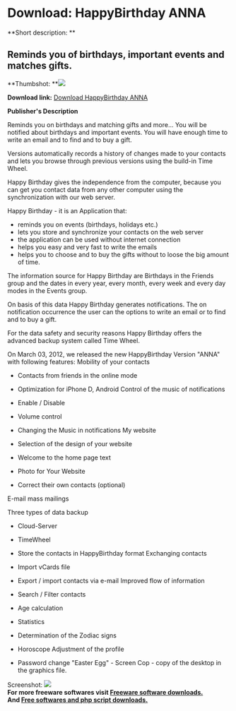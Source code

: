 # Download: HappyBirthday ANNA

**Short description: **

## Reminds you of birthdays, important events and matches gifts.

  
**Thumbshot: **![](http://www.freewarefiles.com/screenshot/happybirthdayanna_md.jpg)   
  
**Download link:** [Download HappyBirthday ANNA](http://freesoftwares.boysofts.com/HappyBirthday_program_66547.html)  
  

**Publisher's Description**  
  

Reminds you on birthdays and matching gifts and more... You will be notified
about birthdays and important events. You will have enough time to write an
email and to find and to buy a gift.

Versions automatically records a history of changes made to your contacts and
lets you browse through previous versions using the build-in Time Wheel.

Happy Birthday gives the independence from the computer, because you can get
you contact data from any other computer using the synchronization with our
web server.

Happy Birthday - it is an Application that:

  * reminds you on events (birthdays, holidays etc.) 
  * lets you store and synchronize your contacts on the web server 
  * the application can be used without internet connection 
  * helps you easy and very fast to write the emails 
  * helps you to choose and to buy the gifts without to loose the big amount of time. 

The information source for Happy Birthday are Birthdays in the Friends group
and the dates in every year, every month, every week and every day modes in
the Events group.

On basis of this data Happy Birthday generates notifications. The on
notification occurrence the user can the options to write an email or to find
and to buy a gift.

For the data safety and security reasons Happy Birthday offers the advanced
backup system called Time Wheel.

On March 03, 2012, we released the new HappyBirthday Version "ANNA" with
following features: Mobility of your contacts

  * Contacts from friends in the online mode 
  * Optimization for iPhone D, Android 
Control of the music of notifications

  * Enable / Disable 
  * Volume control 
  * Changing the Music in notifications 
My website

  * Selection of the design of your website 
  * Welcome to the home page text 
  * Photo for Your Website 
  * Correct their own contacts (optional) 

E-mail mass mailings

Three types of data backup

  * Cloud-Server 
  * TimeWheel 
  * Store the contacts in HappyBirthday format 
Exchanging contacts

  * Import vCards file 
  * Export / import contacts via e-mail 
Improved flow of information

  * Search / Filter contacts 
  * Age calculation 
  * Statistics 
  * Determination of the Zodiac signs 
  * Horoscope 
Adjustment of the profile

  * Password change 
"Easter Egg" - Screen Cop - copy of the desktop in the graphics file.

  
  
Screenshot: ![](http://www.freewarefiles.com/screenshot/happybirthdayanna.jpg)  
**For more freeware softwares visit [Freeware software downloads.](http://freesoftwares.boysofts.com/)**   
**And [Free softwares and php script downloads.](http://www.boysofts.com/)**

